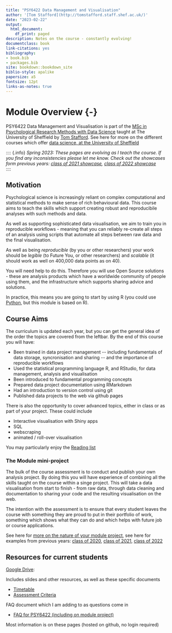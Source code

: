 ```yaml
--- 
title: "PSY6422 Data Management and Visualisation"
author: '[Tom Stafford](http://tomstafford.staff.shef.ac.uk/)'
date: "2023-02-22"
output:
  html_document:
    df_print: paged
description: Notes on the course - constantly evolving!
documentclass: book
link-citations: yes
bibliography:
- book.bib
- packages.bib
site: bookdown::bookdown_site
biblio-style: apalike
papersize: a5
fontsize: 12pt
links-as-notes: true
---
```






# Module Overview {-}

PSY6422 Data Management and Visualisation is part of the [MSc in Psychological Research Methods with Data Science](https://www.sheffield.ac.uk/psychology/prospectivepg/masters/data-science) taught at The University of Sheffield by [Tom Stafford](http://tomstafford.staff.shef.ac.uk/). See here for more on the different courses which offer [data science, at the University of Sheffield](notes.html#data-science-sheffield)

:::: {.info}
*Spring 2023: These pages are evolving as I teach the course. If you find any inconsistencies please let me know. Check out the showcases form previous years: [class of 2021 showcase](class-of-2021.html), [class of 2022 showcase](class-of-2022.html)*  
::::
  
## Motivation

Psychological science is increasingly reliant on complex computational and statistical methods to make sense of rich behavioural data. This course aims to teach the skills which support creating robust and reproducibile analyses with such methods and data.

As well as supporting sophisticated data visualisation, we aim to train you in reproducible workflows - meaning that you can reliably re-create all steps of an analysis using scripts that automate all steps between raw data and the final visualisation.

As well as being *reproducible* (by you or other researchers) your work should be *legible* (to Future You, or other researchers) and *scalable* (it should work as well on 400,000 data points as on 40).

You will need help to do this. Therefore you will use Open Source solutions - these are analysis products which have a worldwide community of people using them, and the infrastructure which supports sharing advice and solutions. 

In practice, this means you are going to start by using R (you could use [Python](https://tomstafford.github.io/psy6422/appendices.html#python), but this module is based on R).

## Course Aims

The curriculum is updated each year, but you can get the general idea of the order the topics are covered from the leftbar. By the end of this course you will have:

  * Been trained in data project management -- including fundamentals of data storage, syncronisation and sharing -- and the importance of reproducible workflows
  * Used the statistical programming language R, and RStudio, for data management, analysis and visualisation
  * Been introduced to fundamental programming concepts
  * Prepared data project documentation using RMarkdown
  * Had an introduction to version control using git 
  * Published data projects to the web via github pages
  
There is also the opportunity to cover advanced topics, either in class or as part of your project. These could include

  * Interactive visualisation with Shiny apps
  * SQL
  * webscraping
  * animated / roll-over visualisation

You may particularly enjoy the [Reading list](extra-reading.html)
  
### The Module mini-project 

The bulk of the course assessment is to conduct and publish your own analysis project. By doing this you will have experience of combining all the skills taught on the course within a singe project. This will take a data visualisation from start to finish - from raw data, through data cleaning and documentation to sharing your code and the resulting visualisation on the web.

The intention with the assessment is to ensure that every student leaves the course with something they are proud to put in their portfolio of work, something which shows what they can do and which helps with future job or course applications.

See here for [more on the nature of your module project](module-project.html), see here for examples from previous years: [class of 2020](class-of-2020.html), [class of 2021](class-of-2021.html), [class of 2022](class-of-2022.html)


## Resources for current students

[Google Drive](https://drive.google.com/drive/folders/1c0GOBwwbaxiVcyZKr7QKcZOG6i-_d7by?usp=sharing):

Includes slides and other resources, as well as these specific documents

* [Timetable](https://docs.google.com/spreadsheets/d/1q3wDSm4eMg2BRoosC5sV0t0FU_iZcOXsxuYj_cstEUw/edit?usp=sharing)
* [Assessment Criteria](https://docs.google.com/spreadsheets/d/1EIxcBHWZ_h9eSXndkoM-hJf-J9qUhQvqfAz2dZGZe8k/edit?usp=sharing)

FAQ document which I am adding to as questions come in

* [FAQ for PSY6422 (including on module project)](https://docs.google.com/document/d/1pKKyV9hrzKrr8t6_qN18D5sDNsi0KwAYdYyhY1A6tEI/edit?usp=sharing)

Most information is on these pages (hosted on github, no login required)





